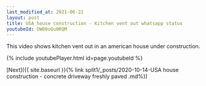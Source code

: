 ```yaml
---
last_modified_at: 2021-06-22
layout: post
title: USA house construction - Kitchen vent out whatsapp status
youtubeId: OW80oQu0RQM
---
```



This video shows kitchen vent out in an american house under construction.

{% include youtubePlayer.html id=page.youtubeId %}

[Next]({{ site.baseurl }}{% link split1/_posts/2020-10-14-USA house construction - concrete driveway freshly paved .md%})

